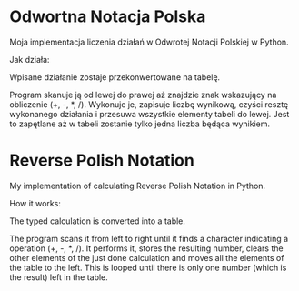 # Odwortna Notacja Polska

Moja implementacja liczenia działań w Odwrotej Notacji Polskiej w Python.

Jak działa:

Wpisane działanie zostaje przekonwertowane na tabelę. 

Program skanuje ją od lewej do prawej aż znajdzie znak wskazujący na obliczenie (+, -, *, /). Wykonuje je, zapisuje liczbę wynikową, czyści resztę wykonanego działania i przesuwa wszystkie elementy tabeli do lewej. Jest to zapętlane aż w tabeli zostanie tylko jedna liczba będąca wynikiem.

# Reverse Polish Notation

My implementation of calculating Reverse Polish Notation in Python.

How it works:

The typed calculation is converted into a table. 

The program scans it from left to right until it finds a character indicating a operation (+, -, *, /). It performs it, stores the resulting number, clears the other elements of the just done calculation and moves all the elements of the table to the left. This is looped until there is only one number (which is the result) left in the table.
